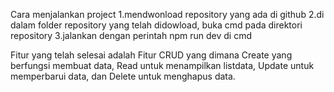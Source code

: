 Cara menjalankan project
1.mendwonload repository yang ada di github 2.di dalam folder repository yang telah didowload, buka cmd pada direktori repository 3.jalankan dengan perintah npm run dev di cmd

Fitur yang telah selesai
adalah Fitur CRUD yang dimana Create yang berfungsi membuat data, Read untuk menampilkan listdata, Update untuk memperbarui data, dan Delete untuk menghapus data.
